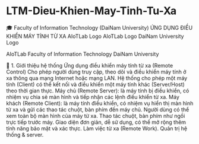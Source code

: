 # LTM-Dieu-Khien-May-Tinh-Tu-Xa
🎓 Faculty of Information Technology (DaiNam University)
ỨNG DỤNG ĐIỀU KHIỂN MÁY TÍNH TỪ XA
AIoTLab Logo AIoTLab Logo DaiNam University Logo

AIoTLab Faculty of Information Technology DaiNam University

📖 1. Giới thiệu hệ thống
Ứng dụng điều khiển máy tính từ xa (Remote Control) 
Cho phép người dùng truy cập, theo dõi và điều khiển máy tính ở xa thông qua mạng Internet hoặc mạng LAN.
Hệ thống cho phép một máy tính (Client) có thể kết nối và điều khiển một máy tính khác (Server/Host) theo thời gian thực.
Máy chủ (Remote Server): là máy tính bị điều khiển, có nhiệm vụ chia sẻ màn hình và tiếp nhận các lệnh điều khiển từ xa.
Máy khách (Remote Client): là máy tính điều khiển, có nhiệm vụ hiển thị màn hình từ xa và gửi các thao tác chuột, bàn phím đến máy chủ.
Người dùng có thể xem toàn bộ màn hình của máy từ xa.
Thao tác chuột, bàn phím như ngồi trực tiếp trước máy.
Giao diện đơn giản, dễ sử dụng, có thể mở rộng thêm tính năng bảo mật và xác thực.
Làm việc từ xa (Remote Work).
Quản trị hệ thống & server.

